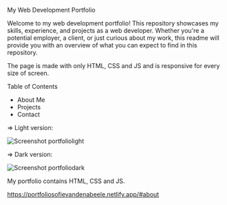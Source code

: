 My Web Development Portfolio

Welcome to my web development portfolio! This repository showcases my skills, experience, and projects as a web developer. Whether you're a potential employer, a client, or just curious about my work, this readme will provide you with an overview of what you can expect to find in this repository.

The page is made with only HTML, CSS and JS and is responsive for every size of screen.

Table of Contents
- About Me
- Projects
- Contact
  
=> Light version:


![Screenshot portfoliolight](https://github.com/Sofievdabeele/portfolio/assets/120273548/f016af2f-abc0-4f17-a701-d665ec078391)

=> Dark version:


![Screenshot portfoliodark](https://github.com/Sofievdabeele/portfolio/assets/120273548/d17d077f-2a4e-4246-a0b1-28cb4ff73050)

My portfolio contains HTML, CSS and JS.

https://portfoliosofievandenabeele.netlify.app/#about

